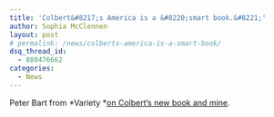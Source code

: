 ```yaml
---
title: 'Colbert&#8217;s America is a &#8220;smart book.&#8221;'
author: Sophia McClennen
layout: post
# permalink: /news/colberts-america-is-a-smart-book/
dsq_thread_id:
  - 880476662
categories:
  - News
---
```

Peter Bart from *Variety *[on Colbert&#8217;s new book and mine][1].

 [1]: http://www.variety.com/article/VR1118060396?refCatId=14